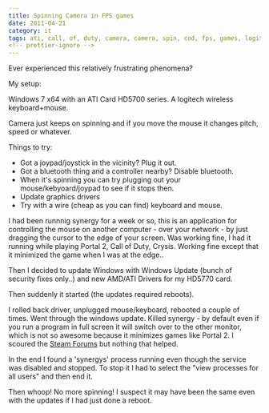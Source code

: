 ```yaml
---
title: Spinning Camera in FPS games
date: 2011-04-21
category: it
tags: ati, call, of, duty, camera, camera, spin, cod, fps, games, logitech, mouse, mouse, spin, pc, portal2, spinning, spinning, camera, spinning, mouse, steam, windows, windows7
<!-- prettier-ignore -->
---
```


Ever experienced this relatively frustrating phenomena?

My setup:

Windows 7 x64 with an ATI Card HD5700 series. A logitech wireless keyboard+mouse.

Camera just keeps on spinning and if you move the mouse it changes pitch, speed or whatever.

Things to try:

- Got a joypad/joystick in the vicinity? Plug it out.
- Got a bluetooth thing and a controller nearby? Disable bluetooth.
- When it's spinning you can try plugging out your mouse/kebyoard/joypad to see if it stops then.
- Update graphics drivers
- Try with a wire (cheap as you can find) keyboard and mouse.

I had been runnnig synergy for a week or so, this is an application for controlling the mouse on another computer - over your network - by just dragging the cursor to the edge of your screen. Was working fine, I had it running while playing Portal 2, Call of Duty, Crysis. Working fine except that it minimized the game when I was at the edge..

Then I decided to update Windows with Windows Update (bunch of security fixes only..) and new AMD/ATI Drivers for my HD5770 card.

Then suddenly it started (the updates required reboots).

I rolled back driver, unplugged mouse/keyboard, rebooted a couple of times. Went through the windows update. Killed synergy - by default even if you run a program in full screen it will switch over to the other monitor, which is not so awesome because it minimizes games like Portal 2. I scoured the [Steam Forums](http://forums.steampowered.com/ "steam forums") but nothing that helped.

In the end I found a 'synergys' process running even though the service was disabled and stopped. To stop it I had to select the "view processes for all users" and then end it.

Then whoop! No more spinning! I suspect it may have been the same even with the updates if I had just done a reboot.
